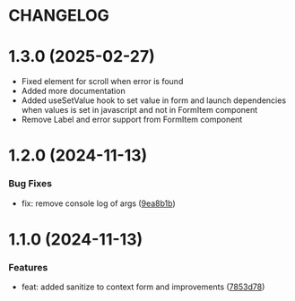 # CHANGELOG

# 1.3.0 (2025-02-27)

* Fixed element for scroll when error is found
* Added more documentation
* Added useSetValue hook to set value in form and launch dependencies when values is set in javascript and not in
  FormItem component
* Remove Label and error support from FormItem component

# 1.2.0 (2024-11-13)

### Bug Fixes

* fix: remove console log of
  args ([9ea8b1b](https://github.com/red-shank/redshank/commit/9ea8b1b29c439410c413e0bdbc71c8f7567c7182))

# 1.1.0 (2024-11-13)

### Features

* feat: added sanitize to context form and
  improvements ([7853d78](https://github.com/red-shank/redshank/commit/7853d781b5abd3af8067e5ac353c50669e073983))
